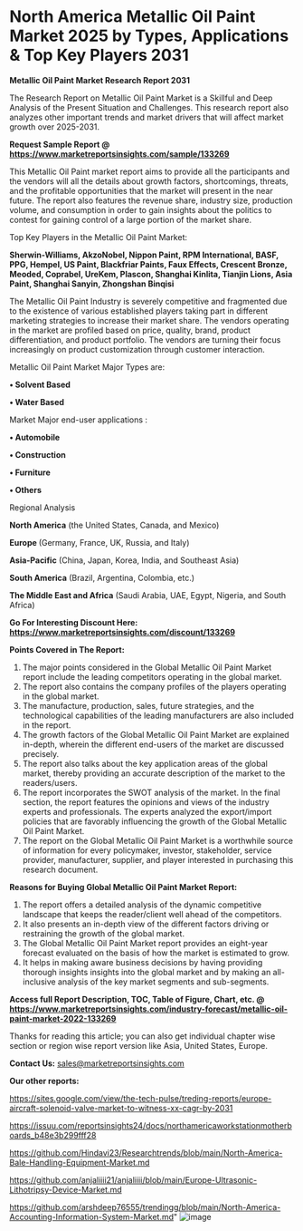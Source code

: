 # North America Metallic Oil Paint Market 2025 by Types, Applications & Top Key Players 2031

<strong>Metallic Oil Paint Market Research Report 2031</strong>

The Research Report on Metallic Oil Paint Market is a Skillful and Deep Analysis of the Present Situation and Challenges. This research report also analyzes other important trends and market drivers that will affect market growth over 2025-2031.

<strong>Request Sample Report @ <a href=https://www.marketreportsinsights.com/sample/133269>https://www.marketreportsinsights.com/sample/133269</a></strong>

This Metallic Oil Paint market report aims to provide all the participants and the vendors will all the details about growth factors, shortcomings, threats, and the profitable opportunities that the market will present in the near future. The report also features the revenue share, industry size, production volume, and consumption in order to gain insights about the politics to contest for gaining control of a large portion of the market share.

Top Key Players in the Metallic Oil Paint Market:

<strong>Sherwin-Williams, AkzoNobel, Nippon Paint, RPM International, BASF, PPG, Hempel, US Paint, Blackfriar Paints, Faux Effects, Crescent Bronze, Meoded, Coprabel, UreKem, Plascon, Shanghai Kinlita, Tianjin Lions, Asia Paint, Shanghai Sanyin, Zhongshan Binqisi</strong>

The Metallic Oil Paint Industry is severely competitive and fragmented due to the existence of various established players taking part in different marketing strategies to increase their market share. The vendors operating in the market are profiled based on price, quality, brand, product differentiation, and product portfolio. The vendors are turning their focus increasingly on product customization through customer interaction.

Metallic Oil Paint Market Major Types are:

<strong>• Solvent Based

• Water Based</strong>

Market Major end-user applications :

<strong>• Automobile

• Construction

• Furniture

• Others</strong>

Regional Analysis

</u><strong><b>North America</b></strong> (the United States, Canada, and Mexico)

<strong><b>Europe </b></strong>(Germany, France, UK, Russia, and Italy)

<strong><b>Asia-Pacific</b></strong> (China, Japan, Korea, India, and Southeast Asia)

<strong><b>South America</b></strong> (Brazil, Argentina, Colombia, etc.)

<strong><b>The Middle East and Africa</b></strong> (Saudi Arabia, UAE, Egypt, Nigeria, and South Africa)

<strong>Go For Interesting Discount Here: <a href=https://www.marketreportsinsights.com/discount/133269>https://www.marketreportsinsights.com/discount/133269</a></strong>

<strong>Points Covered in The Report:</strong>
<ol>
  <li>The major points considered in the Global Metallic Oil Paint Market report include the leading competitors operating in the global market.</li>
  <li>The report also contains the company profiles of the players operating in the global market.</li>
  <li>The manufacture, production, sales, future strategies, and the technological capabilities of the leading manufacturers are also included in the report.</li>
  <li>The growth factors of the Global Metallic Oil Paint Market are explained in-depth, wherein the different end-users of the market are discussed precisely.</li>
  <li>The report also talks about the key application areas of the global market, thereby providing an accurate description of the market to the readers/users.</li>
  <li>The report incorporates the SWOT analysis of the market. In the final section, the report features the opinions and views of the industry experts and professionals. The experts analyzed the export/import policies that are favorably influencing the growth of the Global Metallic Oil Paint Market.</li>
  <li>The report on the Global Metallic Oil Paint Market is a worthwhile source of information for every policymaker, investor, stakeholder, service provider, manufacturer, supplier, and player interested in purchasing this research document.</li>
</ol>
<strong>Reasons for Buying Global Metallic Oil Paint Market Report:</strong>

<ol>
  <li>The report offers a detailed analysis of the dynamic competitive landscape that keeps the reader/client well ahead of the competitors.</li>
  <li>It also presents an in-depth view of the different factors driving or restraining the growth of the global market.</li>
  <li>The Global Metallic Oil Paint Market report provides an eight-year forecast evaluated on the basis of how the market is estimated to grow.</li>
  <li>It helps in making aware business decisions by having providing thorough insights insights into the global market and by making an all-inclusive analysis of the key market segments and sub-segments.</li>
</ol>
<strong>Access full Report Description, TOC, Table of Figure, Chart, etc. @ <a href=https://www.marketreportsinsights.com/industry-forecast/metallic-oil-paint-market-2022-133269>https://www.marketreportsinsights.com/industry-forecast/metallic-oil-paint-market-2022-133269</a></strong>


Thanks for reading this article; you can also get individual chapter wise section or region wise report version like Asia, United States, Europe.

<strong>Contact Us:</strong>
sales@marketreportsinsights.com

<strong>Our other reports:</strong>

<a href=https://sites.google.com/view/the-tech-pulse/treding-reports/europe-aircraft-solenoid-valve-market-to-witness-xx-cagr-by-2031>https://sites.google.com/view/the-tech-pulse/treding-reports/europe-aircraft-solenoid-valve-market-to-witness-xx-cagr-by-2031</a>

<a href=https://issuu.com/reportsinsights24/docs/northamericaworkstationmotherboards_b48e3b299fff28>https://issuu.com/reportsinsights24/docs/northamericaworkstationmotherboards_b48e3b299fff28</a>

<a href=https://github.com/Hindavi23/Researchtrends/blob/main/North-America-Bale-Handling-Equipment-Market.md>https://github.com/Hindavi23/Researchtrends/blob/main/North-America-Bale-Handling-Equipment-Market.md</a>

<a href=https://github.com/anjaliiii21/anjaliiii/blob/main/Europe-Ultrasonic-Lithotripsy-Device-Market.md>https://github.com/anjaliiii21/anjaliiii/blob/main/Europe-Ultrasonic-Lithotripsy-Device-Market.md</a>

<a href=https://github.com/arshdeep76555/trendingg/blob/main/North-America-Accounting-Information-System-Market.md>https://github.com/arshdeep76555/trendingg/blob/main/North-America-Accounting-Information-System-Market.md</a>"
![image](https://github.com/user-attachments/assets/c9c64d3e-738f-4361-a4cb-e85d57a512f6)
